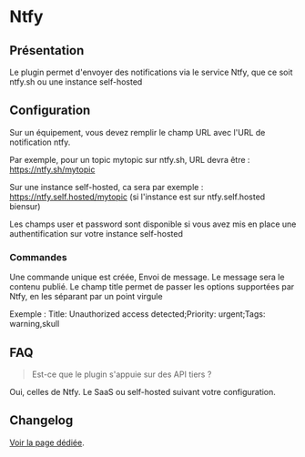# Ntfy

## Présentation

Le plugin permet d'envoyer des notifications via le service Ntfy, que ce soit ntfy.sh ou une instance self-hosted

## Configuration

Sur un équipement, vous devez remplir le champ URL avec l'URL de notification ntfy.

Par exemple, pour un topic mytopic sur ntfy.sh, URL devra être : https://ntfy.sh/mytopic 

Sur une instance self-hosted, ca sera par exemple : https://ntfy.self.hosted/mytopic (si l'instance est sur ntfy.self.hosted biensur)

Les champs user et password sont disponible si vous avez mis en place une authentification sur votre instance self-hosted

### Commandes

Une commande unique est créée, Envoi de message. Le message sera le contenu publié. Le champ title permet de passer les options supportées par Ntfy, en les séparant par un point virgule

Exemple : Title: Unauthorized access detected;Priority: urgent;Tags: warning,skull

## FAQ

> Est-ce que le plugin s'appuie sur des API tiers ?

Oui, celles de Ntfy. Le SaaS ou self-hosted suivant votre configuration.

## Changelog

[Voir la page dédiée](changelog.md).
